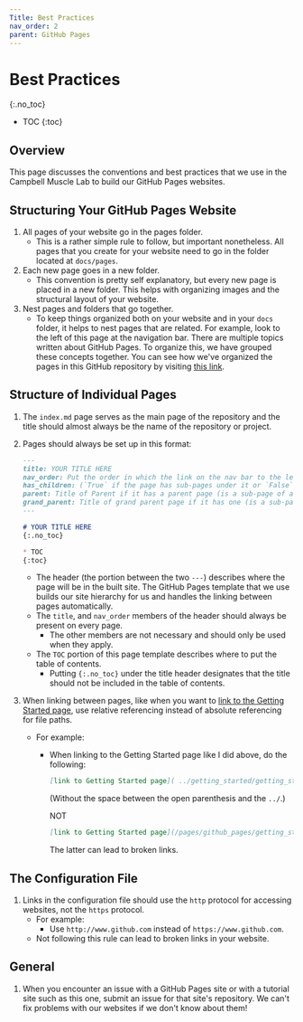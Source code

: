 ```yaml
---
Title: Best Practices
nav_order: 2
parent: GitHub Pages
---
```


# Best Practices
{:.no_toc}

* TOC
{:toc}

## Overview

This page discusses the conventions and best practices that we use in the Campbell Muscle Lab to build our GitHub Pages websites.

## Structuring Your GitHub Pages Website

1. All pages of your website go in the pages folder.
    + This is a rather simple rule to follow, but important nonetheless. All pages that you create for your website need to go in the folder located at `docs/pages`.
2. Each new page goes in a new folder.
    + This convention is pretty self explanatory, but every new page is placed in a new folder. This helps with organizing images and the structural layout of your website.
3. Nest pages and folders that go together.
    + To keep things organized both on your website and in your `docs` folder, it helps to nest pages that are related. For example, look to the left of this page at the navigation bar. There are multiple topics written about GitHub Pages. To organize this, we have grouped these concepts together. You can see how we've organized the pages in this GitHub repository by visiting [this link](https://github.com/Campbell-Muscle-Lab/howtos_GitHub/tree/master/docs/pages/github_pages).

## Structure of Individual Pages

1. The `index.md` page serves as the main page of the repository and the title should almost always be the name of the repository or project.
2. Pages should always be set up in this format:

    ```md
    ---
    title: YOUR TITLE HERE
    nav_order: Put the order in which the link on the nav bar to the left should appear here
    has_children: (`True` if the page has sub-pages under it or `False` if this page does not)
    parent: Title of Parent if it has a parent page (is a sub-page of another page)
    grand_parent: Title of grand parent page if it has one (is a sub-page of a sub-page)
    ---

    # YOUR TITLE HERE
    {:.no_toc}

    * TOC
    {:toc}
    ```

      + The header (the portion between the two `---`) describes where the page will be in the built site. The GitHub Pages template that we use builds our site hierarchy for us and handles the linking between pages automatically.
      + The `title`, and `nav_order` members of the header should always be present on every page.
          + The other members are not necessary and should only be used when they apply.
      + The `TOC` portion of this page template describes where to put the table of contents.
          + Putting `{:.no_toc}` under the title header designates that the title should not be included in the table of contents. 
3. When linking between pages, like when you want to [link to the Getting Started page](../getting_started/getting_started.md), use relative referencing instead of absolute referencing for file paths.
    + For example:
        + When linking to the Getting Started page like I did above, do the following:
            ```md
            [link to Getting Started page]( ../getting_started/getting_started.md)
            ```
            (Without the space between the open parenthesis and the `../`.)

            NOT

            ```md
            [link to Getting Started page](/pages/github_pages/getting_started/getting_started.md)
            ```

            The latter can lead to broken links.

## The Configuration File

1. Links in the configuration file should use the `http` protocol for accessing websites, not the `https` protocol.
    + For example:
        + Use `http://www.github.com` instead of `https://www.github.com`.
    + Not following this rule can lead to broken links in your website.

## General

1. When you encounter an issue with a GitHub Pages site or with a tutorial site such as this one, submit an issue for that site's repository. We can't fix problems with our websites if we don't know about them!